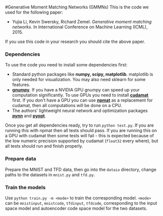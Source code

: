 #Generative Moment Matching Networks (GMMNs)
This is the code we used for the following paper:
* Yujia Li, Kevin Swersky, Richard Zemel.  *Generative moment matching networks*.  In International Conference on Machine Learning (ICML), 2015.

If you use this code in your research you should cite the above paper.

### Dependencies
To use the code you need to install some dependencies first:
* Standard python packages like **numpy, scipy, matplotlib**.  matplotlib is only needed for visualization.  You may also need sklearn for some features.
* [**gnumpy**](http://www.cs.toronto.edu/~tijmen/gnumpy.html).  If you have a NVIDIA GPU gnumpy can speed up your computation significantly.  To use GPUs you need to install [**cudamat**](https://github.com/cudamat/cudamat) first.  If you don't have a GPU you can use [**npmat**](http://www.cs.toronto.edu/~ilya/npmat.py) as a replacement for cudamat, then all computations will be done on a CPU.
* The authors' lightweight neural network and optimization packages [**pynn**](https://github.com/yujiali/pynn) and [**pyopt**](https://github.com/yujiali/pyopt).

Once you get all dependencies ready, try to run `python test.py`.  If you are running this with npmat then all tests should pass.  If you are running this on a GPU with cudamat then some tests will fail - this is expected because of the low numeric precision supported by cudamat (`float32` every where), but all tests should run and finish properly.

### Prepare data
Prepare the MNIST and TFD data, then go into the `dataio` directory, change paths to the datasets in `mnist.py` and `tfd.py`.

### Train the models
Use `python train.py -m <mode>` to train the corresponding model.  `<mode>` can be `mnistinput`, `mnistcode`, `tfdinput`, `tfdcode`, corresponding to the input space model and autoencoder code space model for the two datasets.
